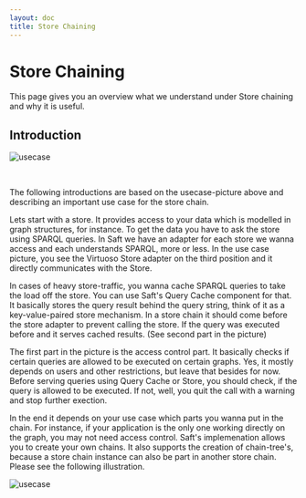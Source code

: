 ```yaml
---
layout: doc
title: Store Chaining
---
```


# Store Chaining

This page gives you an overview what we understand under Store chaining and why it is useful. 

## Introduction

![usecase](https://cdn.rawgit.com/SaftIng/safting.github.io/master/doc/phpframework/store/storechain-usecase.svg)

<br/>

The following introductions are based on the usecase-picture above and describing an important use case for the store chain. 

Lets start with a store. It provides access to your data which is modelled in graph structures, for instance. To get the data you have to ask the store using SPARQL queries. In Saft we have an adapter for each store we wanna access and each understands SPARQL, more or less. In the use case picture, you see the Virtuoso Store adapter on the third position and it directly communicates with the Store.

In cases of heavy store-traffic, you wanna cache SPARQL queries to take the load off the store. You can use Saft's Query Cache component for that. It basically stores the query result behind the query string, think of it as a key-value-paired store mechanism. In a store chain it should come before the store adapter to prevent calling the store. If the query was executed before and it serves cached results. (See second part in the picture)

The first part in the picture is the access control part. It basically checks if certain queries are allowed to be executed on certain graphs. Yes, it mostly depends on users and other restrictions, but leave that besides for now. Before serving queries using Query Cache or Store, you should check, if the query is allowed to be executed. If not, well, you quit the call with a warning and stop further exection.

In the end it depends on your use case which parts you wanna put in the chain. For instance, if your application is the only one working directly on the graph, you may not need access control. Saft's implemenation allows you to create your own chains. It also supports the creation of chain-tree's, because a store chain instance can also be part in another store chain. Please see the following illustration.

![usecase](https://cdn.rawgit.com/SaftIng/safting.github.io/master/doc/phpframework/store/storechain-trees.svg)
